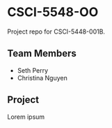 # CSCI-5548-OO

Project repo for CSCI-5448-001B.

## Team Members
* Seth Perry
* Christina Nguyen

## Project
Lorem ipsum
